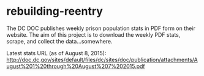 # rebuilding-reentry
The DC DOC publishes weekly prison population stats in PDF form on their website. The aim of this project is to download the weekly PDF stats, scrape, and collect the data...somewhere.

Latest stats URL (as of August 8, 2015):
http://doc.dc.gov/sites/default/files/dc/sites/doc/publication/attachments/August%201%20through%20August%207%202015.pdf

